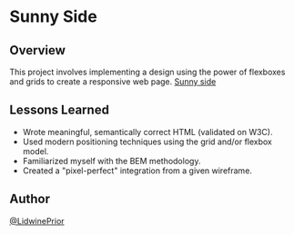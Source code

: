 # Sunny Side

## Overview

This project involves implementing a design using the power of flexboxes and grids to create a responsive web page.
[Sunny side](https://lidwineprior.github.io/sunnyside-agency/)
## Lessons Learned

- Wrote meaningful, semantically correct HTML (validated on W3C).
- Used modern positioning techniques using the grid and/or flexbox model.
- Familiarized myself with the BEM methodology.
- Created a "pixel-perfect" integration from a given wireframe.

## Author

[@LidwinePrior](https://github.com/LidwinePrior)
